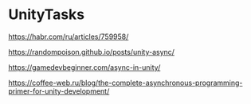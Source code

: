 # UnityTasks

https://habr.com/ru/articles/759958/

https://randompoison.github.io/posts/unity-async/

https://gamedevbeginner.com/async-in-unity/

https://coffee-web.ru/blog/the-complete-asynchronous-programming-primer-for-unity-development/
